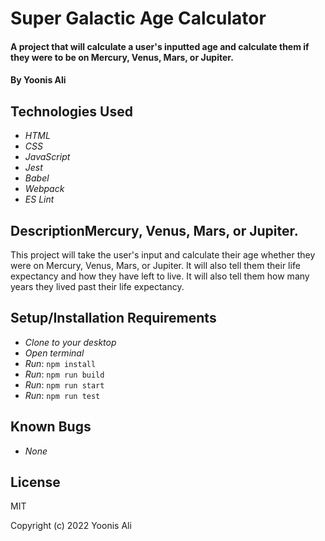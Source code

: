# Super Galactic Age Calculator

#### A project that will calculate a user's inputted age and calculate them if they were to be on Mercury, Venus, Mars, or Jupiter.

#### By Yoonis Ali

## Technologies Used

* _HTML_
* _CSS_
* _JavaScript_
* _Jest_
* _Babel_
* _Webpack_
* _ES Lint_

## DescriptionMercury, Venus, Mars, or Jupiter.
This project will take the user's input and calculate their age whether they were on Mercury, Venus, Mars, or Jupiter. It will also tell them their life expectancy and how they have left to live. It will also tell them how many years they lived past their life expectancy.

## Setup/Installation Requirements

* _Clone to your desktop_
* _Open terminal_
* _Run_: `npm install`
* _Run_: `npm run build`
* _Run_: `npm run start`
* _Run_: `npm run test`

## Known Bugs

* _None_

## License
MIT

Copyright (c) 2022 Yoonis Ali
